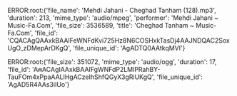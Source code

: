 ERROR:root:{'file_name': 'Mehdi Jahani - Cheghad Tanham (128).mp3', 'duration': 213, 'mime_type': 'audio/mpeg', 'performer': 'Mehdi Jahani ~ Music-Fa.Com', 'file_size': 3536589, 'title': 'Cheghad Tanham ~ Music-Fa.Com', 'file_id': 'CQACAgQAAxkBAAIFeWNFdKvi725Hz8N6COSHxkTasDj4AAJNDQAC2SoxUgO_zDMepArDKgQ', 'file_unique_id': 'AgADTQ0AAtkqMVI'}

ERROR:root:{'file_size': 351072, 'mime_type': 'audio/ogg', 'duration': 17, 'file_id': 'AwACAgIAAxkBAAIFgWNFdP2LMlPRahBY-TauFOm4xPpaAALlHgACzeIhShfQGyX3gRiUKgQ', 'file_unique_id': 'AgAD5R4AAs3iIUo'}
